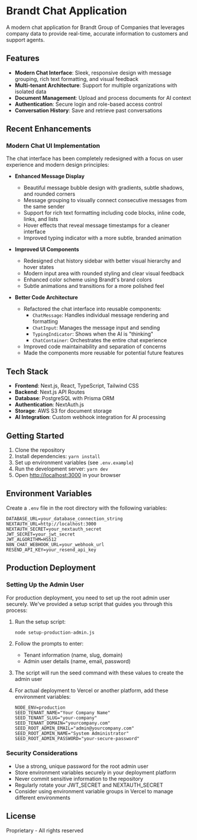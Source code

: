 # Brandt Chat Application

A modern chat application for Brandt Group of Companies that leverages company data to provide real-time, accurate information to customers and support agents.

## Features

- **Modern Chat Interface**: Sleek, responsive design with message grouping, rich text formatting, and visual feedback
- **Multi-tenant Architecture**: Support for multiple organizations with isolated data
- **Document Management**: Upload and process documents for AI context
- **Authentication**: Secure login and role-based access control
- **Conversation History**: Save and retrieve past conversations

## Recent Enhancements

### Modern Chat UI Implementation

The chat interface has been completely redesigned with a focus on user experience and modern design principles:

- **Enhanced Message Display**
  - Beautiful message bubble design with gradients, subtle shadows, and rounded corners
  - Message grouping to visually connect consecutive messages from the same sender
  - Support for rich text formatting including code blocks, inline code, links, and lists
  - Hover effects that reveal message timestamps for a cleaner interface
  - Improved typing indicator with a more subtle, branded animation

- **Improved UI Components**
  - Redesigned chat history sidebar with better visual hierarchy and hover states
  - Modern input area with rounded styling and clear visual feedback
  - Enhanced color scheme using Brandt's brand colors
  - Subtle animations and transitions for a more polished feel

- **Better Code Architecture**
  - Refactored the chat interface into reusable components:
    - `ChatMessage`: Handles individual message rendering and formatting
    - `ChatInput`: Manages the message input and sending
    - `TypingIndicator`: Shows when the AI is "thinking"
    - `ChatContainer`: Orchestrates the entire chat experience
  - Improved code maintainability and separation of concerns
  - Made the components more reusable for potential future features

## Tech Stack

- **Frontend**: Next.js, React, TypeScript, Tailwind CSS
- **Backend**: Next.js API Routes
- **Database**: PostgreSQL with Prisma ORM
- **Authentication**: NextAuth.js
- **Storage**: AWS S3 for document storage
- **AI Integration**: Custom webhook integration for AI processing

## Getting Started

1. Clone the repository
2. Install dependencies: `yarn install`
3. Set up environment variables (see `.env.example`)
4. Run the development server: `yarn dev`
5. Open [http://localhost:3000](http://localhost:3000) in your browser

## Environment Variables

Create a `.env` file in the root directory with the following variables:

```
DATABASE_URL=your_database_connection_string
NEXTAUTH_URL=http://localhost:3000
NEXTAUTH_SECRET=your_nextauth_secret
JWT_SECRET=your_jwt_secret
JWT_ALGORITHM=HS512
N8N_CHAT_WEBHOOK_URL=your_webhook_url
RESEND_API_KEY=your_resend_api_key
```

## Production Deployment

### Setting Up the Admin User

For production deployment, you need to set up the root admin user securely. We've provided a setup script that guides you through this process:

1. Run the setup script:
   ```
   node setup-production-admin.js
   ```

2. Follow the prompts to enter:
   - Tenant information (name, slug, domain)
   - Admin user details (name, email, password)

3. The script will run the seed command with these values to create the admin user

4. For actual deployment to Vercel or another platform, add these environment variables:
   ```
   NODE_ENV=production
   SEED_TENANT_NAME="Your Company Name"
   SEED_TENANT_SLUG="your-company"
   SEED_TENANT_DOMAIN="yourcompany.com"
   SEED_ROOT_ADMIN_EMAIL="admin@yourcompany.com"
   SEED_ROOT_ADMIN_NAME="System Administrator"
   SEED_ROOT_ADMIN_PASSWORD="your-secure-password"
   ```

### Security Considerations

- Use a strong, unique password for the root admin user
- Store environment variables securely in your deployment platform
- Never commit sensitive information to the repository
- Regularly rotate your JWT_SECRET and NEXTAUTH_SECRET
- Consider using environment variable groups in Vercel to manage different environments

## License

Proprietary - All rights reserved